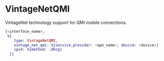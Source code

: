 # VintageNetQMI

VintageNet technology support for QMI mobile connections.

```elixir
{<interface_name>,
 %{
    type: VintageNetQMI,
    vintage_net_qmi: %{service_provider: <apn_name>, device: <device>},
    ipv4: %{method: :dhcp}
  }}
```

